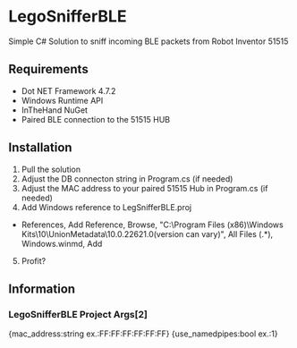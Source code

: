 # LegoSnifferBLE
Simple C# Solution to sniff incoming BLE packets from Robot Inventor 51515

## Requirements
- Dot NET Framework 4.7.2
- Windows Runtime API
- InTheHand NuGet
- Paired BLE connection to the 51515 HUB

## Installation
1. Pull the solution
2. Adjust the DB connecton string in Program.cs  (if needed)
3. Adjust the MAC address to your paired 51515 Hub in Program.cs (if needed)
4. Add Windows reference to LegSnifferBLE.proj
  - References, Add Reference, Browse, "C:\Program Files (x86)\Windows Kits\10\UnionMetadata\10.0.22621.0(version can vary)", All Files (.*), Windows.winmd, Add
5. Profit?

## Information
### LegoSnifferBLE Project Args[2]
{mac_address:string ex.:FF:FF:FF:FF:FF:FF} {use_namedpipes:bool ex.:1}
